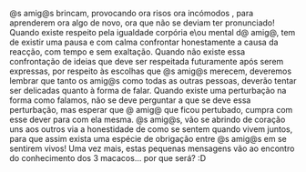 @s amig@s brincam, provocando ora risos ora incómodos , para aprenderem ora algo de novo, ora que não se deviam ter pronunciado! 
Quando existe respeito pela igualdade corpória e\ou mental d@ amig@, tem de existir uma pausa e com calma confrontar honestamente a causa da reacção, com tempo e sem exaltação.
Quando não existe essa confrontação de ideias que deve ser respeitada futuramente após serem expressas, por respeito às escolhas que @s amig@s merecem, deveremos lembrar que tanto os amig@s como todas as outras pessoas, deverão tentar ser delicadas quanto à forma de falar.
Quando existe uma perturbação na forma como falamos, não se deve perguntar a que se deve essa perturbação, mas esperar que @ amig@ que ficou pertubado, cumpra com esse dever para com ela mesma. 
@s amig@s, vão se abrindo de coração uns aos outros via a honestidade de como se sentem quando vivem juntos, para que assim exista uma espécie de obrigação entre @s amig@s em se sentirem vivos! 
Uma vez mais, estas pequenas mensagens vão ao encontro do conhecimento dos 3 macacos... por que será? :D 